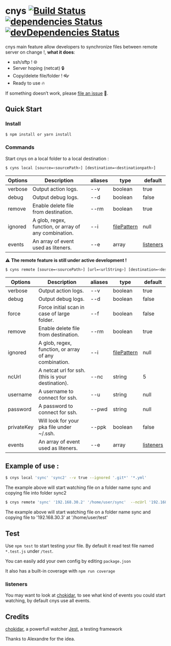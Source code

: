 # cnys [![Build Status](https://travis-ci.org/FabienGreard/cnys.svg?branch=master)](https://travis-ci.org/FabienGreard/cnys)[![dependencies Status](https://david-dm.org/FabienGreard/cnys/status.svg)](https://david-dm.org/FabienGreard/cnys)[![devDependencies Status](https://david-dm.org/FabienGreard/cnys/dev-status.svg)](https://david-dm.org/FabienGreard/cnys?type=dev)

cnys main feature allow developers to synchronize files between remote server on change !, **what it does**:

- ssh/sftp ! :globe_with_meridians:
- Server hoping (netcat) :lock:
- Copy/delete file/folder ! :eyeglasses:
- Ready to use :fire:

If something doesn’t work, please [file an issue](https://github.com/FabienGreard/cnys/issues/new) :bug:.

## Quick Start

### Install

```sh
$ npm install or yarn install
```

### Commands

Start cnys on a local folder to a local destination :

```sh
$ cyns local [source=<sourcePath>] [destination=<destinationpath>]
```

| Options | Description                                           | aliases | type                                                  | default                   |
| ------- | ----------------------------------------------------- | ------- | ----------------------------------------------------- | ------------------------- |
| verbose | Output action logs.                                   | --v     | boolean                                               | true                      |
| debug   | Output debug logs.                                    | --d     | boolean                                               | false                     |
| remove  | Enable delete file from destination.                  | --rm    | boolean                                               | true                      |
| ignored | A glob, regex, function, or array of any combination. | --i     | [filePattern](https://github.com/micromatch/anymatch) | null                      |
| events  | An array of event used as liteners.                   | --e     | array                                                 | [listeners](###listeners) |

:warning: **The remote feature is still under active development !**

```sh
$ cyns remote [source=<sourcePath>] [url=<urlString>] [destination=<destinationpath>]
```

| Options    | Description                                           | aliases | type                                                  | default                   |
| ---------- | ----------------------------------------------------- | ------- | ----------------------------------------------------- | ------------------------- |
| verbose    | Output action logs.                                   | --v     | boolean                                               | true                      |
| debug      | Output debug logs.                                    | --d     | boolean                                               | false                     |
| force      | Force initial scan in case of large folder.           | --f     | boolean                                               | false                     |
| remove     | Enable delete file from destination.                  | --rm    | boolean                                               | true                      |
| ignored    | A glob, regex, function, or array of any combination. | --i     | [filePattern](https://github.com/micromatch/anymatch) | null                      |
| ncUrl      | A netcat url for ssh. (this is your destination).     | --nc    | string                                                | 5                         |
| username   | A username to connect for ssh.                        | --u     | string                                                | null                      |
| password   | A password to connect for ssh.                        | --pwd   | string                                                | null                      |
| privateKey | Will look for your pka file under ~/.ssh.             | --ppk   | boolean                                               | false                     |
| events     | An array of event used as liteners.                   | --e     | array                                                 | [listeners](###listeners) |

## Example of use :

```sh
$ cnys local 'sync' 'sync2' --v true --ignored '.git*' '*.yml'
```

The example above will start watching file on a folder name sync and copying file into folder sync2

```sh
$ cnys remote 'sync' '192.168.30.2' '/home/user/sync'  --ncUrl '192.168.30.3' --username 'fgreard' --privateKey true
```

The example above will start watching file on a folder name sync and copying file to '192.168.30.3' at '/home/user/test'

## Test

Use `npm test` to start testing your file. By default it read test file named `*.test.js` under `/test`.

You can easily add your own config by editing `package.json`

It also has a built-in coverage with `npm run coverage`

### listeners

You may want to look at [chokidar](https://github.com/paulmillr/chokidar), to see what kind of events you could start watching, by default cnys use all events.

## Credits

[chokidar](https://github.com/paulmillr/chokidar), a powerfull watcher
[Jest](https://facebook.github.io/jest/), a testing framework

Thanks to Alexandre for the idea.

